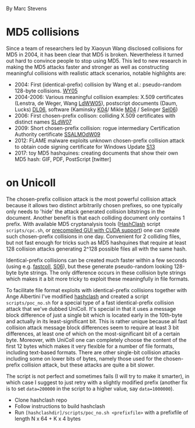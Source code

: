 By Marc Stevens

# MD5 collisions

Since a team of researchers led by Xiaoyun Wang disclosed collisions for MD5 in 2004, it has been clear that MD5 is broken.
Nevertheless it turned out hard to convince people to stop using MD5. 
This led to new research in making the MD5 attacks faster and stronger as well as constructing meaningful collisions with realistic attack scenarios, notable highlights are:
* 2004: First (identical-prefix) collision by Wang et al.: pseudo-random 128-byte collisions. [WY05]
* 2004-2006: Various meaningful collision examples: X.509 certificates (Lenstra, de Weger, Wang [LdWW05]), postscript documents (Daum, Lucks) [DL06], software (Kaminsky [K04]/ Mikle [M04] / Selinger [Sel06]) 
* 2006: First chosen-prefix collison: colliding X.509 certificates with distinct names [SLdW07]
* 2009: Short chosen-prefix collision: rogue intermediary Certification Authority certificate [SSALMOdW09]
* 2012: FLAME malware exploits unknown chosen-prefix collision attack to obtain code signing certificate for Windows Update [S13][FS15]
* 2017: toy MD5 hashquines: creating documents that show their own MD5 hash: GIF, PDF, PostScript [twitter]

# on Unicoll

The chosen-prefix collision attack is the most powerful collision attack because it allows two distinct arbitrarily chosen prefixes, so one typically only needs to 'hide' the attack generated collision bitstrings in the document. Another benefit is that each colliding document only contains 1 prefix. With available MD5 cryptanalysis tools ([HashClash][hashclash] script `scripts/cpc.sh`, or [precompiled GUI with CUDA support][hashclashbin]) one can create such chosen-prefix collisions in one day. 
Convenient for 2 colliding files, but not fast enough for tricks such as MD5 hashquines that require at least 128 collision attacks generating 2^128 possible files all with the same hash.

Identical-prefix collisions can be created much faster within a few seconds (using e.g. [fastcoll][fastcoll], [S06]), but these generate pseudo-random looking 128-byte byte strings. The only difference occurs in these collision byte strings which makes it a bit more tricky to exploit these meaningfully in file formats.

To facilitate file format exploits with identical-prefix collisions together with Ange Albertini I've modified [hashclash][hashclash] and created a script `scripts/poc_no.sh` for a special type of a fast identical-prefix collision attack that we've dubbed UniColl.
It's special in that it uses a message block difference of just a single bit which is located early in the 10th-byte and actually in its least-significant bit.
This is rather unique because all fast collision attack message block differences seem to require at least 3 bit differences, at least one of which on the most-significant bit of a certain byte. Moreover, with UniColl one can completely choose the content of the first 12 bytes which makes it very flexible for a number of file formats, including text-based formats.
There are other single-bit collision attacks including some on lower bits of bytes, namely those used for the chosen-prefix collision attack, but these attacks are quite a bit slower.

The script is not perfect and sometimes fails (I will try to make it smarter), in which case I suggest to just retry with a slightly modified prefix (another fix is to set `data=200000` in the script to a higher value, say `data=1000000`).
* Clone hashclash repo
* Follow instructions to build hashclash
* Run `[hashclashdir]/scripts/poc_no.sh <prefixfile>` with a prefixfile of length N x 64 + K x 4 bytes

[WY05]: https://link.springer.com/chapter/10.1007/11426639_2 
[M04]: https://eprint.iacr.org/2004/356.pdf
[K04]: https://eprint.iacr.org/2004/357.pdf
[LdWW05]: https://eprint.iacr.org/2005/067.pdf
[DL06]: http://web.archive.org/web/20071226014140/http://www.cits.rub.de/MD5Collisions/
[Sel06]: https://www.mscs.dal.ca/~selinger/md5collision/
[S06]: https://marc-stevens.nl/research/papers/eprint-2006-104-S.pdf
[SLdW07]: https://marc-stevens.nl/research/papers/EC07-SLdW.pdf
[SSALMOdW09]: https://marc-stevens.nl/research/papers/CR09-SSALMOdW.pdf
[S12]: https://marc-stevens.nl/research/md5-1block-collision
[S13]: https://marc-stevens.nl/research/papers/C13-S.pdf
[FS15]: https://marc-stevens.nl/research/papers/AC15-FS.pdf
[hashclash]: https://github.com/cr-marcstevens/hashclash
[hashclashbin]: https://github.com/cr-marcstevens/hashclash-old-svn-repo/tree/master/downloads
[fastcoll]: https://marc-stevens.nl/research/software/download.php?file=fastcoll_v1.0.0.5-1_source.zip
[thesis]: https://marc-stevens.nl/research/papers/PhD%20Thesis%20Marc%20Stevens%20-%20Attacks%20on%20Hash%20Functions%20and%20Applications.pdf
